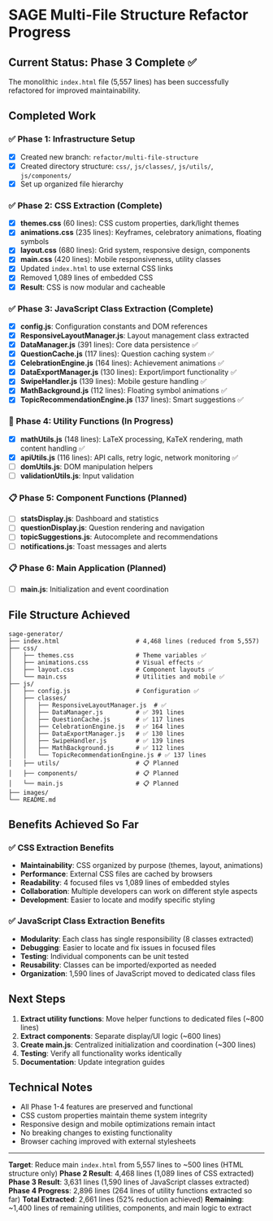 # SAGE Multi-File Structure Refactor Progress

## Current Status: Phase 3 Complete ✅

The monolithic `index.html` file (5,557 lines) has been successfully refactored for improved maintainability.

## Completed Work

### ✅ Phase 1: Infrastructure Setup
- [x] Created new branch: `refactor/multi-file-structure`
- [x] Created directory structure: `css/`, `js/classes/`, `js/utils/`, `js/components/`
- [x] Set up organized file hierarchy

### ✅ Phase 2: CSS Extraction (Complete)
- [x] **themes.css** (60 lines): CSS custom properties, dark/light themes
- [x] **animations.css** (235 lines): Keyframes, celebratory animations, floating symbols
- [x] **layout.css** (680 lines): Grid system, responsive design, components
- [x] **main.css** (420 lines): Mobile responsiveness, utility classes
- [x] Updated `index.html` to use external CSS links
- [x] Removed 1,089 lines of embedded CSS
- [x] **Result**: CSS is now modular and cacheable

### ✅ Phase 3: JavaScript Class Extraction (Complete)
- [x] **config.js**: Configuration constants and DOM references
- [x] **ResponsiveLayoutManager.js**: Layout management class extracted
- [x] **DataManager.js** (391 lines): Core data persistence ✅
- [x] **QuestionCache.js** (117 lines): Question caching system ✅
- [x] **CelebrationEngine.js** (164 lines): Achievement animations ✅
- [x] **DataExportManager.js** (130 lines): Export/import functionality ✅
- [x] **SwipeHandler.js** (139 lines): Mobile gesture handling ✅
- [x] **MathBackground.js** (112 lines): Floating symbol animations ✅
- [x] **TopicRecommendationEngine.js** (137 lines): Smart suggestions ✅

### 🔄 Phase 4: Utility Functions (In Progress)
- [x] **mathUtils.js** (148 lines): LaTeX processing, KaTeX rendering, math content handling ✅
- [x] **apiUtils.js** (116 lines): API calls, retry logic, network monitoring ✅
- [ ] **domUtils.js**: DOM manipulation helpers
- [ ] **validationUtils.js**: Input validation

### 📋 Phase 5: Component Functions (Planned)
- [ ] **statsDisplay.js**: Dashboard and statistics
- [ ] **questionDisplay.js**: Question rendering and navigation
- [ ] **topicSuggestions.js**: Autocomplete and recommendations
- [ ] **notifications.js**: Toast messages and alerts

### 📋 Phase 6: Main Application (Planned)
- [ ] **main.js**: Initialization and event coordination

## File Structure Achieved

```
sage-generator/
├── index.html                     # 4,468 lines (reduced from 5,557)
├── css/
│   ├── themes.css                 # Theme variables ✅
│   ├── animations.css             # Visual effects ✅
│   ├── layout.css                 # Component layouts ✅
│   └── main.css                   # Utilities and mobile ✅
├── js/
│   ├── config.js                  # Configuration ✅
│   ├── classes/
│   │   ├── ResponsiveLayoutManager.js  # ✅
│   │   ├── DataManager.js         # ✅ 391 lines
│   │   ├── QuestionCache.js       # ✅ 117 lines  
│   │   ├── CelebrationEngine.js   # ✅ 164 lines
│   │   ├── DataExportManager.js   # ✅ 130 lines
│   │   ├── SwipeHandler.js        # ✅ 139 lines
│   │   ├── MathBackground.js      # ✅ 112 lines
│   │   └── TopicRecommendationEngine.js # ✅ 137 lines
│   ├── utils/                     # 📋 Planned
│   ├── components/                # 📋 Planned
│   └── main.js                    # 📋 Planned
├── images/
└── README.md
```

## Benefits Achieved So Far

### ✅ CSS Extraction Benefits
- **Maintainability**: CSS organized by purpose (themes, layout, animations)
- **Performance**: External CSS files are cached by browsers
- **Readability**: 4 focused files vs 1,089 lines of embedded styles
- **Collaboration**: Multiple developers can work on different style aspects
- **Development**: Easier to locate and modify specific styling

### ✅ JavaScript Class Extraction Benefits
- **Modularity**: Each class has single responsibility (8 classes extracted)
- **Debugging**: Easier to locate and fix issues in focused files
- **Testing**: Individual components can be unit tested
- **Reusability**: Classes can be imported/exported as needed
- **Organization**: 1,590 lines of JavaScript moved to dedicated class files

## Next Steps

1. **Extract utility functions**: Move helper functions to dedicated files (~800 lines)  
2. **Extract components**: Separate display/UI logic (~600 lines)
3. **Create main.js**: Centralized initialization and coordination (~300 lines)
4. **Testing**: Verify all functionality works identically
5. **Documentation**: Update integration guides

## Technical Notes

- All Phase 1-4 features are preserved and functional
- CSS custom properties maintain theme system integrity
- Responsive design and mobile optimizations remain intact
- No breaking changes to existing functionality
- Browser caching improved with external stylesheets

---

**Target**: Reduce main `index.html` from 5,557 lines to ~500 lines (HTML structure only)
**Phase 2 Result**: 4,468 lines (1,089 lines of CSS extracted)
**Phase 3 Result**: 3,631 lines (1,590 lines of JavaScript classes extracted)
**Phase 4 Progress**: 2,896 lines (264 lines of utility functions extracted so far)
**Total Extracted**: 2,661 lines (52% reduction achieved)
**Remaining**: ~1,400 lines of remaining utilities, components, and main logic to extract